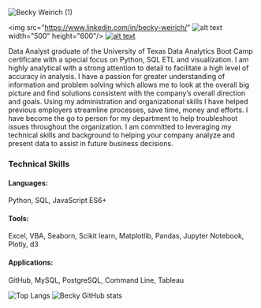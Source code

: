 ![Becky Weirich (1)](https://user-images.githubusercontent.com/37723017/127712165-cb37f166-e53b-49ac-995b-d396a445d244.png)

<img src="https://www.linkedin.com/in/becky-weirich/" ![alt text](https://user-images.githubusercontent.com/37723017/127715614-2a000608-3aad-48c1-a0d4-587f87772348.png) width="500" height="600"/>
<a href="mailto: bweirich26@gmail.com"> ![alt text](https://user-images.githubusercontent.com/37723017/127715413-13e6820b-757b-49b5-b33a-0316ef207134.png)</a>
                                                               
Data Analyst graduate of the University of Texas Data Analytics Boot Camp certificate with a special focus on Python, SQL ETL and visualization.  I am highly analytical with a strong attention to detail to facilitate a high level of accuracy in analysis.  I have a passion for greater understanding of information and problem solving which allows me to look at the overall big picture and find solutions consistent with the company’s overall direction and goals. Using my administration and organizational skills I have helped previous employers streamline processes, save time, money and efforts. I have become the go to person for my department to help troubleshoot issues throughout the organization.   I am committed to leveraging my technical skills and background to helping your company analyze and present data to assist in future business decisions. 

### Technical Skills

#### Languages: 
Python, SQL, JavaScript ES6+
#### Tools: 
Excel, VBA, Seaborn, Scikit learn, Matplotlib, Pandas, Jupyter Notebook, Plotly, d3
#### Applications: 
GitHub, MySQL, PostgreSQL, Command Line, Tableau


![Top Langs](https://github-readme-stats.vercel.app/api/top-langs/?username=bweirich&theme=react 'Becky\'s Top Languages Card')
![Becky GitHub stats](https://github-readme-stats.vercel.app/api?username=bweirich&theme=react&show_icons=true&count_private=true 'Becky GutHub Stats')

